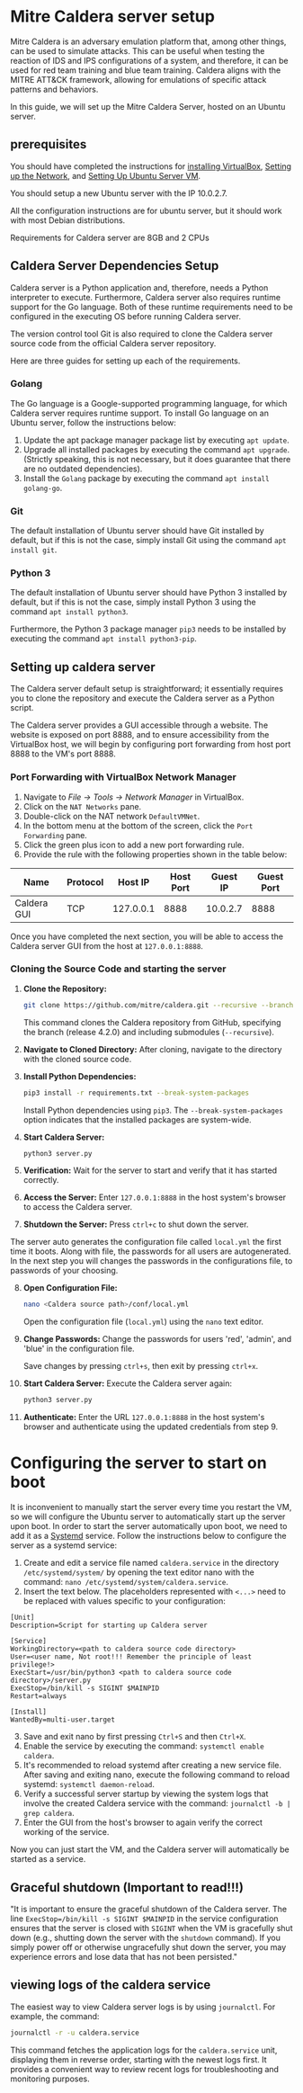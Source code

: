 # Mitre Caldera server setup
Mitre Caldera is an adversary emulation platform that, among other things, can be used to simulate attacks. This can be useful when testing the reaction of IDS and IPS configurations of a system, and therefore, it can be used for red team training and blue team training. Caldera aligns with the MITRE ATT&CK framework, allowing for emulations of specific attack patterns and behaviors.

In this guide, we will set up the Mitre Caldera Server, hosted on an Ubuntu server.

## prerequisites 
You should have completed the instructions for [installing VirtualBox](./EnviromentSetup.md#install-virtual-box), [Setting up the Network](./EnviromentSetup.md#setting-up-the-network), and [Setting Up Ubuntu Server VM](./EnviromentSetup.md#setting-up-ubuntu-server-vm).

You should setup a new Ubuntu server with the IP 10.0.2.7.

All the configuration instructions are for ubuntu server, but it should work with most Debian distributions.
  
Requirements for Caldera server are 8GB and 2 CPUs

## Caldera Server Dependencies Setup

Caldera server is a Python application and, therefore, needs a Python interpreter to execute. Furthermore, Caldera server also requires runtime support for the Go language. Both of these runtime requirements need to be configured in the executing OS before running Caldera server.

The version control tool Git is also required to clone the Caldera server source code from the official Caldera server repository.

Here are three guides for setting up each of the requirements.

### Golang
The Go language is a Google-supported programming language, for which Caldera server requires runtime support. To install Go language on an Ubuntu server, follow the instructions below:

1. Update the apt package manager package list by executing `apt update`.
2. Upgrade all installed packages by executing the command `apt upgrade`. (Strictly speaking, this is not necessary, but it does guarantee that there are no outdated dependencies).
3. Install the `Golang` package by executing the command `apt install golang-go`.

### Git
The default installation of Ubuntu server should have Git installed by default, but if this is not the case, simply install Git using the command `apt install git`.

### Python 3
The default installation of Ubuntu server should have Python 3 installed by default, but if this is not the case, simply install Python 3 using the command `apt install python3`.

Furthermore, the Python 3 package manager `pip3` needs to be installed by executing the command `apt install python3-pip`.
  
## Setting up caldera server
The Caldera server default setup is straightforward; it essentially requires you to clone the repository and execute the Caldera server as a Python script.

The Caldera server provides a GUI accessible through a website. The website is exposed on port 8888, and to ensure accessibility from the VirtualBox host, we will begin by configuring port forwarding from host port 8888 to the VM's port 8888.

### Port Forwarding with VirtualBox Network Manager

1. Navigate to _File -> Tools -> Network Manager_ in VirtualBox.
2. Click on the `NAT Networks` pane.
3. Double-click on the NAT network `DefaultVMNet`.
4. In the bottom menu at the bottom of the screen, click the `Port Forwarding` pane.
5. Click the green plus icon to add a new port forwarding rule.
6. Provide the rule with the following properties shown in the table below:

  | Name        | Protocol | Host IP    | Host Port | Guest IP | Guest Port |
  | ----------- | -------- | ---------- | --------- | -------- | ---------- |
  | Caldera GUI | TCP      | 127.0.0.1  | 8888      | 10.0.2.7 | 8888       |

  Once you have completed the next section, you will be able to access the Caldera server GUI from the host at `127.0.0.1:8888`.

### Cloning the Source Code and starting the server

1. **Clone the Repository:**
   ```bash
   git clone https://github.com/mitre/caldera.git --recursive --branch 4.2.0
   ```

   This command clones the Caldera repository from GitHub, specifying the branch (release 4.2.0) and including submodules (`--recursive`).

2. **Navigate to Cloned Directory:**
   After cloning, navigate to the directory with the cloned source code.

3. **Install Python Dependencies:**
   ```bash
   pip3 install -r requirements.txt --break-system-packages
   ```

   Install Python dependencies using `pip3`. The `--break-system-packages` option indicates that the installed packages are system-wide.

4. **Start Caldera Server:**
   ```bash
   python3 server.py
   ```

5. **Verification:**
   Wait for the server to start and verify that it has started correctly.

6. **Access the Server:**
   Enter `127.0.0.1:8888` in the host system's browser to access the Caldera server.

7. **Shutdown the Server:**
   Press `ctrl+c` to shut down the server.
  
The server auto generates the configuration file called `local.yml` the first time it boots.
Along with file, the passwords for all users are autogenerated. In the next step you will changes
the passwords in the configurations file, to  passwords of your choosing.

8. **Open Configuration File:**
   ```bash
   nano <Caldera source path>/conf/local.yml
   ```

   Open the configuration file (`local.yml`) using the `nano` text editor.

9. **Change Passwords:**
   Change the passwords for users 'red', 'admin', and 'blue' in the configuration file.

   Save changes by pressing `ctrl+s`, then exit by pressing `ctrl+x`.

10. **Start Caldera Server:**
    Execute the Caldera server again:
    ```bash
    python3 server.py
    ```

11. **Authenticate:**
    Enter the URL `127.0.0.1:8888` in the host system's browser and authenticate using the updated credentials from step 9.

# Configuring the server to start on boot
It is inconvenient to manually start the server every time you restart the VM, so we will configure the Ubuntu server to automatically start up the server upon boot. In order to start the server automatically upon boot, we need to add it as a [Systemd](https://www.linux.com/training-tutorials/understanding-and-using-systemd/) service. Follow the instructions below to configure the server as a systemd service:

1. Create and edit a service file named `caldera.service` in the directory `/etc/systemd/system/` by opening the text editor nano with the command: `nano /etc/systemd/system/caldera.service`.
2. Insert the text below. The placeholders represented with `<...>` need to be replaced with values specific to your configuration:

```
[Unit]
Description=Script for starting up Caldera server

[Service]
WorkingDirectory=<path to caldera source code directory>
User=<user name, Not root!!! Remember the principle of least privilege!>
ExecStart=/usr/bin/python3 <path to caldera source code directory>/server.py
ExecStop=/bin/kill -s SIGINT $MAINPID
Restart=always

[Install]
WantedBy=multi-user.target
```

3. Save and exit nano by first pressing `Ctrl+S` and then `Ctrl+X`.
4. Enable the service by executing the command: `systemctl enable caldera`.
5. It's recommended to reload systemd after creating a new service file. After saving and exiting nano, execute the following command to reload systemd: `systemctl daemon-reload`.
6. Verify a successful server startup by viewing the system logs that involve the created Caldera service with the command: `journalctl -b | grep caldera`.
7. Enter the GUI from the host's browser to again verify the correct working of the service.

Now you can just start the VM, and the Caldera server will automatically be started as a service.

## Graceful shutdown (Important to read!!!)
"It is important to ensure the graceful shutdown of the Caldera server. The line `ExecStop=/bin/kill -s SIGINT $MAINPID` in the service configuration ensures that the server is closed with `SIGINT` when the VM is gracefully shut down (e.g., shutting down the server with the `shutdown` command). If you simply power off or otherwise ungracefully shut down the server, you may experience errors and lose data that has not been persisted."

## viewing logs of the caldera service
The easiest way to view Caldera server logs is by using `journalctl`. For example, the command:

```bash
journalctl -r -u caldera.service
```

This command fetches the application logs for the `caldera.service` unit, displaying them in reverse order, starting with the newest logs first. It provides a convenient way to review recent logs for troubleshooting and monitoring purposes.